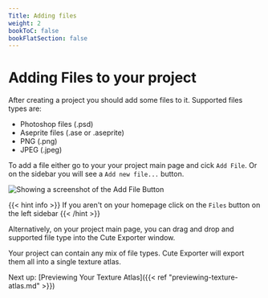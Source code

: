 ```yaml
---
Title: Adding files
weight: 2
bookToC: false
bookFlatSection: false
---
```


# Adding Files to your project

After creating a project you should add some files to it.
Supported files types are:
* Photoshop files (.psd)
* Aseprite files (.ase or .aseprite)
* PNG (.png)
* JPEG (.jpeg)

 To add a file either go to your your project main page and cick `Add File`. Or on the sidebar you will see a `Add new file...` button.

![Showing a screenshot of the `Add File` Button](../add-file-screenshot.png)
 
{{< hint info >}}
If you aren't on your homepage click on the `Files` button on the left sidebar
{{< /hint >}}
 
Alternatively, on your project main page, you can drag and drop and supported file type into the Cute Exporter window.

Your project can contain any mix of file types. Cute Exporter will export them all into a single texture atlas.

Next up: [Previewing Your Texture Atlas]({{< ref "previewing-texture-atlas.md" >}})